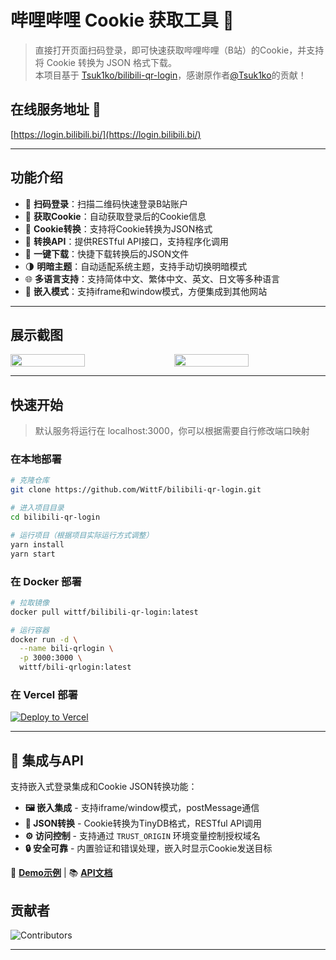 # 哔哩哔哩 Cookie 获取工具 🍪

> 直接打开页面扫码登录，即可快速获取哔哩哔哩（B站）的Cookie，并支持将 Cookie 转换为 JSON 格式下载。<br>
> 本项目基于 [Tsuk1ko/bilibili-qr-login](https://github.com/Tsuk1ko/bilibili-qr-login)，感谢原作者[@Tsuk1ko](https://github.com/Tsuk1ko/)的贡献！

## 在线服务地址 🚀

[https://login.bilibili.bi/](https://login.bilibili.bi/)

---

## 功能介绍

- 🎯 **扫码登录**：扫描二维码快速登录B站账户
- 🍪 **获取Cookie**：自动获取登录后的Cookie信息
- 🔄 **Cookie转换**：支持将Cookie转换为JSON格式
- 📡 **转换API**：提供RESTful API接口，支持程序化调用
- 💾 **一键下载**：快捷下载转换后的JSON文件
- 🌗 **明暗主题**：自动适配系统主题，支持手动切换明暗模式
- 🌐 **多语言支持**：支持简体中文、繁体中文、英文、日文等多种语言
- 🔗 **嵌入模式**：支持iframe和window模式，方便集成到其他网站

---

## 展示截图

<div style="display: flex; justify-content: center; gap: 20px;">
  <img src="https://github.com/user-attachments/assets/6557a39a-6190-4960-bc6b-b9a691e65851" width="49%" />
  <img src="https://github.com/user-attachments/assets/ecc415ff-dd7a-4e06-98b3-62414127a9de" width="49%" />
</div>

---

## 快速开始

> 默认服务将运行在 localhost:3000，你可以根据需要自行修改端口映射

### 在本地部署

```bash
# 克隆仓库
git clone https://github.com/WittF/bilibili-qr-login.git

# 进入项目目录
cd bilibili-qr-login

# 运行项目（根据项目实际运行方式调整）
yarn install
yarn start
```

### 在 Docker 部署

```bash
# 拉取镜像
docker pull wittf/bilibili-qr-login:latest

# 运行容器
docker run -d \
  --name bili-qrlogin \
  -p 3000:3000 \
  wittf/bili-qrlogin:latest
```

### 在 Vercel 部署

[![Deploy to Vercel](https://vercel.com/button)](https://vercel.com/new/clone?repository-url=https://github.com/WittF/bilibili-qr-login)

---

## 🔌 集成与API

支持嵌入式登录集成和Cookie JSON转换功能：

- **🖼️ 嵌入集成** - 支持iframe/window模式，postMessage通信
- **🔄 JSON转换** - Cookie转换为TinyDB格式，RESTful API调用
- **⚙️ 访问控制** - 支持通过 `TRUST_ORIGIN` 环境变量控制授权域名
- **🔒 安全可靠** - 内置验证和错误处理，嵌入时显示Cookie发送目标

📖 **[Demo示例](./demo/example.html)** | 📚 **[API文档](./demo/API.md)**

## 贡献者 

![Contributors](https://contrib.rocks/image?repo=WittF/bilibili-qr-login)

---
